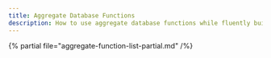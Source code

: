 ```yaml
---
title: Aggregate Database Functions
description: How to use aggregate database functions while fluently building query expressions.
---
```


{% partial file="aggregate-function-list-partial.md" /%}
